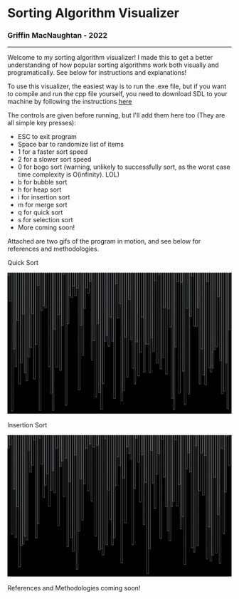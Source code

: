 # Sorting Algorithm Visualizer
### Griffin MacNaughtan - 2022
---

Welcome to my sorting algorithm visualizer! I made this to get a better understanding of how popular sorting algorithms work both visually and programatically. See below for instructions and explanations!

To use this visualizer, the easiest way is to run the .exe file, but if you want to compile and run the cpp file yourself, you need to download SDL to your machine by following the instructions [here](http://lazyfoo.net/tutorials/SDL/01_hello_SDL/index.php "SDL Download Instructions")

The controls are given before running, but I'll add them here too (They are all simple key presses):
* ESC to exit program
* Space bar to randomize list of items
* 1 for a faster sort speed
* 2 for a slower sort speed
* 0 for bogo sort (warning, unlikely to successfully sort, as the worst case time complexity is O(infinity). LOL)
* b for bubble sort
* h for heap sort
* i for insertion sort
* m for merge sort
* q for quick sort
* s for selection sort
* More coming soon!

Attached are two gifs of the program in motion, and see below for references and methodologies.

Quick Sort

![screen-gif](./quicksort.gif)

Insertion Sort

![screen-gif](./insertionsort.gif)

References and Methodologies coming soon!


